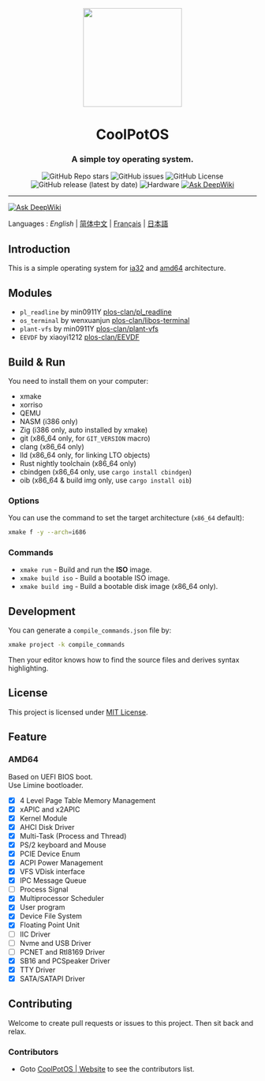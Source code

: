 <div align="center">
<img height="200px" src="https://github.com/user-attachments/assets/9542ad95-0f48-43ad-9617-a750db84e907" />

<h1 align="center">CoolPotOS</h1>
<h3>A simple toy operating system.</h3>

![GitHub Repo stars](https://img.shields.io/github/stars/plos-clan/CoolPotOS?style=flat-square)
![GitHub issues](https://img.shields.io/github/issues/plos-clan/CoolPotOS?style=flat-square)
![GitHub License](https://img.shields.io/github/license/plos-clan/CoolPotOS?style=flat-square)
![GitHub release (latest by date)](https://img.shields.io/github/v/release/plos-clan/CoolPotOS?style=flat-square)
![Hardware](https://img.shields.io/badge/Hardware-i386_x64-blue?style=flat-square)
[![Ask DeepWiki](https://deepwiki.com/badge.svg)](https://deepwiki.com/plos-clan/CoolPotOS)
</div>

---

[![Ask DeepWiki](https://deepwiki.com/badge.svg)](https://deepwiki.com/plos-clan/CoolPotOS)

Languages
: *English*
| [简体中文](readme/README-zh-CN.md)
| [Français](readme/README-fr-FR.md)
| [日本語](readme/README-ja-JP.md)

## Introduction

This is a simple operating system for [ia32](https://en.wikipedia.org/wiki/IA-32)
and [amd64](https://en.wikipedia.org/wiki/X86-64) architecture.

## Modules

- `pl_readline` by min0911Y [plos-clan/pl_readline](https://github.com/plos-clan/pl_readline)
- `os_terminal` by wenxuanjun [plos-clan/libos-terminal](https://github.com/plos-clan/libos-terminal)
- `plant-vfs` by min0911Y [plos-clan/plant-vfs](https://github.com/plos-clan/plant-vfs)
- `EEVDF` by xiaoyi1212 [plos-clan/EEVDF](https://github.com/plos-clan/EEVDF)

## Build & Run

You need to install them on your computer:

- xmake
- xorriso
- QEMU
- NASM (i386 only)
- Zig (i386 only, auto installed by xmake)
- git (x86_64 only, for `GIT_VERSION` macro)
- clang (x86_64 only)
- lld (x86_64 only, for linking LTO objects)
- Rust nightly toolchain (x86_64 only)
- cbindgen (x86_64 only, use `cargo install cbindgen`)
- oib (x86_64 & build img only, use `cargo install oib`)

### Options

You can use the command to set the target architecture (`x86_64` default):

```bash
xmake f -y --arch=i686
```

### Commands

- `xmake run` - Build and run the **ISO** image.
- `xmake build iso` - Build a bootable ISO image.
- `xmake build img` - Build a bootable disk image (x86_64 only).

## Development

You can generate a `compile_commands.json` file by:

```bash
xmake project -k compile_commands
```

Then your editor knows how to find the source files and derives syntax highlighting.

## License

This project is licensed under [MIT License](LICENSE).

## Feature

### AMD64

Based on UEFI BIOS boot. \
Use Limine bootloader.

- [x] 4 Level Page Table Memory Management
- [x] xAPIC and x2APIC
- [x] Kernel Module
- [x] AHCI Disk Driver
- [x] Multi-Task (Process and Thread)
- [x] PS/2 keyboard and Mouse
- [x] PCIE Device Enum
- [x] ACPI Power Management
- [x] VFS VDisk interface
- [x] IPC Message Queue
- [ ] Process Signal
- [x] Multiprocessor Scheduler
- [x] User program
- [x] Device File System
- [x] Floating Point Unit
- [ ] IIC Driver
- [ ] Nvme and USB Driver
- [ ] PCNET and Rtl8169 Driver
- [x] SB16 and PCSpeaker Driver
- [x] TTY Driver
- [x] SATA/SATAPI Driver

## Contributing

Welcome to create pull requests or issues to this project. Then sit back and relax.

### Contributors

* Goto [CoolPotOS | Website](cpos.plos-clan.org) to see the contributors list.
